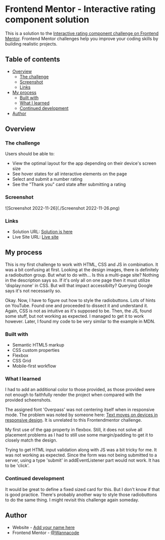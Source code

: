 # Frontend Mentor - Interactive rating component solution

This is a solution to the [Interactive rating component challenge on Frontend Mentor](https://www.frontendmentor.io/challenges/interactive-rating-component-koxpeBUmI). Frontend Mentor challenges help you improve your coding skills by building realistic projects. 

## Table of contents

- [Overview](#overview)
  - [The challenge](#the-challenge)
  - [Screenshot](#screenshot)
  - [Links](#links)
- [My process](#my-process)
  - [Built with](#built-with)
  - [What I learned](#what-i-learned)
  - [Continued development](#continued-development)
- [Author](#author)

## Overview

### The challenge

Users should be able to:

- View the optimal layout for the app depending on their device's screen size
- See hover states for all interactive elements on the page
- Select and submit a number rating
- See the "Thank you" card state after submitting a rating


### Screenshot

![Screenshot 2022-11-26](./Screenshot 2022-11-26.png)

### Links

- Solution URL: [Solution is here](https://github.com/kwngptrl/FEM-interactive-rating-component)
- Live Site URL: [Live site](https://kwngptrl.github.io/FEM-interactive-rating-component/)


## My process

This is my first challenge to work with HTML, CSS and JS in combination. It was a bit confusing at first. Looking at the design images, there is definitely a radiobutton group. But what to do with... Is this a multi-page site? Nothing in the description says so. If it's only all on one page then it must utilize 'display:none' in CSS. But will that impact accessibilty? Querying Google says it's not necessarily so.

Okay. Now, I have to figure out how to style the radiobuttons. Lots of hints on YouTube. Found one and proceeded to dissect it and understand it. Again, CSS is not as intuitive as it's supposed to be. Then, the JS, found some stuff, but not working as expected. I managed to get it to work however. Later, I found my code to be very similar to the example in MDN.


### Built with

- Semantic HTML5 markup
- CSS custom properties
- Flexbox
- CSS Grid
- Mobile-first workflow


### What I learned

I had to add an additional color to those provided, as those provided were not enough to faithfully render the project when compared with the provided scheenshots.

The assigned font 'Overpass' was not centering itself when in responsive mode. The problem was noted by someone here: [Text moves on devices in responsive design](https://www.sitepoint.com/community/t/text-moves-on-devices-in-responsive-design/306160). It is unrelated to this Frontendmentor challenge.

My first use of the gap property in flexbox. Still, it does not solve all placement problems as I had to still use some margin/padding to get it to closely match the design.

Trying to get HTML input validation along with JS was a bit tricky for me. It was not working as expected. Since the form was not being submitted to a server, using a type 'submit' in addEventListener part would not work. It has to be 'click'.


### Continued development

It would be great to define a fixed sized card for this. But I don't know if that is good practice. There's probably another way to style those radiobuttons to do the same thing. I might revisit this challenge again someday.

## Author

- Website - [Add your name here](https://www.your-site.com)
- Frontend Mentor - [@Wannacode](https://www.frontendmentor.io/profile/kwngptrl)

